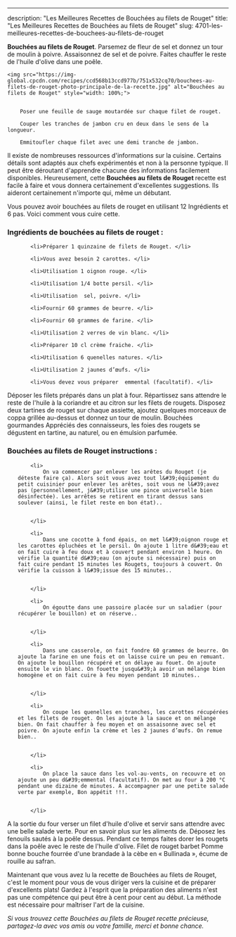 ---
description: "Les Meilleures Recettes de Bouchées au filets de Rouget"
title: "Les Meilleures Recettes de Bouchées au filets de Rouget"
slug: 4701-les-meilleures-recettes-de-bouchees-au-filets-de-rouget

<p>
	<strong>Bouchées au filets de Rouget</strong>. 
	Parsemez de fleur de sel et donnez un tour de moulin à poivre. Assaisonnez de sel et de poivre. Faites chauffer le reste de l&#39;huile d&#39;olive dans une poêle.
</p>
<p>
	
	<img src="https://img-global.cpcdn.com/recipes/ccd568b13ccd977b/751x532cq70/bouchees-au-filets-de-rouget-photo-principale-de-la-recette.jpg" alt="Bouchées au filets de Rouget" style="width: 100%;">
	
	
		Poser une feuille de sauge moutardée sur chaque filet de rouget.
	
		Couper les tranches de jambon cru en deux dans le sens de la longueur.
	
		Emmitoufler chaque filet avec une demi tranche de jambon.
	
</p>

Il existe de nombreuses ressources d'informations sur la cuisine. Certains détails sont adaptés aux chefs expérimentés et non à la personne typique. Il peut être déroutant d'apprendre chacune des informations facilement disponibles. Heureusement, cette <strong> Bouchées au filets de Rouget </strong> recette est facile à faire et vous donnera certainement d'excellentes suggestions. Ils aideront certainement n'importe qui, même un débutant.

<!--inarticleads1-->

Vous pouvez avoir bouchées au filets de rouget en utilisant 12 Ingrédients et 6 pas. Voici comment vous cuire cette.

<h3>Ingrédients de bouchées au filets de rouget :</h3>

<ol>
	
		<li>Préparer 1 quinzaine de filets de Rouget. </li>
	
		<li>Vous avez besoin 2 carottes. </li>
	
		<li>Utilisation 1 oignon rouge. </li>
	
		<li>Utilisation 1/4 botte persil. </li>
	
		<li>Utilisation  sel, poivre. </li>
	
		<li>Fournir 60 grammes de beurre. </li>
	
		<li>Fournir 60 grammes de farine. </li>
	
		<li>Utilisation 2 verres de vin blanc. </li>
	
		<li>Préparer 10 cl crème fraiche. </li>
	
		<li>Utilisation 6 quenelles natures. </li>
	
		<li>Utilisation 2 jaunes d’œufs. </li>
	
		<li>Vous devez vous préparer  emmental (facultatif). </li>
	
</ol>

Déposer les filets préparés dans un plat à four. Répartissez sans attendre le reste de l&#39;huile à la coriandre et au citron sur les filets de rougets. Disposez deux tartines de rouget sur chaque assiette, ajoutez quelques morceaux de coppa grillée au-dessus et donnez un tour de moulin. Bouchées gourmandes Appréciés des connaisseurs, les foies des rougets se dégustent en tartine, au naturel, ou en émulsion parfumée. 

<!--inarticleads2-->

<h3>Bouchées au filets de Rouget instructions :</h3>

<ol>
	
		<li>
			On va commencer par enlever les arêtes du Rouget (je déteste faire ça). Alors soit vous avez tout l&#39;équipement du petit cuisinier pour enlever les arêtes, soit vous ne l&#39;avez pas (personnellement, j&#39;utilise une pince universelle bien désinfectée). Les arrêtes se retirent en tirant dessus sans soulever (ainsi, le filet reste en bon état)..
			
			
		</li>
	
		<li>
			Dans une cocotte à fond épais, on met l&#39;oignon rouge et les carottes épluchées et le persil. On ajoute 1 litre d&#39;eau et on fait cuire à feu doux et à couvert pendant environ 1 heure. On vérifie la quantité d&#39;eau (on ajoute si nécessaire) puis on fait cuire pendant 15 minutes les Rougets, toujours à couvert. On vérifie la cuisson à l&#39;issue des 15 minutes..
			
			
		</li>
	
		<li>
			On égoutte dans une passoire placée sur un saladier (pour récupérer le bouillon) et on réserve..
			
			
		</li>
	
		<li>
			Dans une casserole, on fait fondre 60 grammes de beurre. On ajoute la farine en une fois et on laisse cuire un peu en remuant. On ajoute le bouillon récupéré et on délaye au fouet. On ajoute ensuite le vin blanc. On fouette jusqu&#39;à avoir un mélange bien homogène et on fait cuire à feu moyen pendant 10 minutes..
			
			
		</li>
	
		<li>
			On coupe les quenelles en tranches, les carottes récupérées et les filets de rouget. On les ajoute à la sauce et on mélange bien. On fait chauffer à feu moyen et on assaisonne avec sel et poivre. On ajoute enfin la crème et les 2 jaunes d’œufs. On remue bien..
			
			
		</li>
	
		<li>
			On place la sauce dans les vol-au-vents, on recouvre et on ajoute un peu d&#39;emmental (facultatif). On met au four à 200 °C pendant une dizaine de minutes. A accompagner par une petite salade verte par exemple, Bon appétit !!!.
			
			
		</li>
	
</ol>

A la sortie du four verser un filet d&#39;huile d&#39;olive et servir sans attendre avec une belle salade verte. Pour en savoir plus sur les aliments de. Déposez les fenouils sautés à la poêle dessus. Pendant ce temps faites dorer les rougets dans la poêle avec le reste de l&#39;huile d&#39;olive. Filet de rouget barbet Pomme bonne bouche fourrée d&#39;une brandade à la cèbe en « Bullinada », écume de rouille au safran. 

<!--inarticleads1-->

<p>
Maintenant que vous avez lu la recette de Bouchées au filets de Rouget, c'est le moment pour vous de vous diriger vers la cuisine et de préparer d'excellents plats! Gardez à l'esprit que la préparation des aliments n'est pas une compétence qui peut être à cent pour cent au début. La méthode est nécessaire pour maîtriser l'art de la cuisine.
</p>

<p>
<i>Si vous trouvez cette Bouchées au filets de Rouget recette précieuse, partagez-la avec vos amis ou votre famille, merci et bonne chance.</i>
</p>
